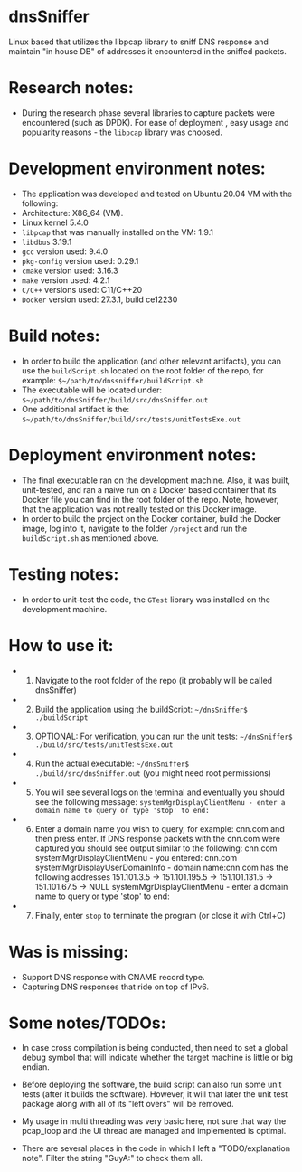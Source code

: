 # dnsSniffer
Linux based that utilizes the libpcap library to sniff DNS response and maintain "in house DB" of 
addresses it encountered in the sniffed packets.

# Research notes:
- During the research phase several libraries to capture packets were encountered (such as DPDK). For ease of deployment
, easy usage and popularity reasons - the `libpcap` library was choosed.

# Development environment notes:
- The application was developed and tested on Ubuntu 20.04 VM with the following:
- Architecture: X86_64 (VM).
- Linux kernel 5.4.0
- `libpcap` that was manually installed on the VM: 1.9.1
- `libdbus` 3.19.1
- `gcc` version used: 9.4.0
- `pkg-config` version used: 0.29.1
- `cmake` version used: 3.16.3
- `make` version used: 4.2.1
- `C/C++` versions used: C11/C++20
- `Docker` version used: 27.3.1, build ce12230

# Build notes:
- In order to build the application (and other relevant artifacts), you can use the `buildScript.sh` located
on the root folder of the repo, for example: `$~/path/to/dnssniffer/buildScript.sh`
- The executable will be located under: `$~/path/to/dnsSniffer/build/src/dnsSniffer.out`
- One additional artifact is the: `$~/path/to/dnsSniffer/build/src/tests/unitTestsExe.out`

# Deployment environment notes:
- The final executable ran on the development machine. Also, it was built, unit-tested, and ran a naive run
on a Docker based container that its Docker file you can find in the root folder of the repo. Note, however, 
that the application was not really tested on this Docker image.
- In order to build the project on the Docker container, build the Docker image, log into it, navigate to the
folder `/project` and run the `buildScript.sh` as mentioned above.

# Testing notes:
- In order to unit-test the code, the `GTest` library was installed on the development machine.

# How to use it:
- 1) Navigate to the root folder of the repo (it probably will be called dnsSniffer)
- 2) Build the application using the buildScript: `~/dnsSniffer$ ./buildScript`
- 3) OPTIONAL: For verification, you can run the unit tests: `~/dnsSniffer$ ./build/src/tests/unitTestsExe.out`
- 4) Run the actual executable: `~/dnsSniffer$ ./build/src/dnsSniffer.out` (you might need root permissions)
- 5) You will see several logs on the terminal and eventually you should see the following message: `systemMgrDisplayClientMenu - enter a domain name to query or type 'stop' to end:`
- 6) Enter a domain name you wish to query, for example: cnn.com and then press enter. If DNS response packets with the cnn.com were captured you should see output similar
to the following:
cnn.com
systemMgrDisplayClientMenu - you entered: cnn.com
systemMgrDisplayUserDomainInfo - domain name:cnn.com has the following addresses
151.101.3.5 -> 151.101.195.5 -> 151.101.131.5 -> 151.101.67.5 -> NULL
systemMgrDisplayClientMenu - enter a domain name to query or type 'stop' to end:
- 7) Finally, enter `stop` to terminate the program (or close it with Ctrl+C)


# Was is missing:
- Support DNS response with CNAME record type.
- Capturing DNS responses that ride on top of IPv6.

# Some notes/TODOs:
- In case cross compilation is being conducted, then need to set a global debug symbol that will indicate whether the
target machine is little or big endian.

- Before deploying the software, the build script can also run some unit tests (after it builds the software).
However, it will that later the unit test package along with all of its "left overs" will be removed.

- My usage in multi threading was very basic here, not sure that way the pcap_loop and the UI thread are managed
and implemented is optimal.

- There are several places in the code in which I left a "TODO/explanation note". Filter the string "GuyA:" to check them all.